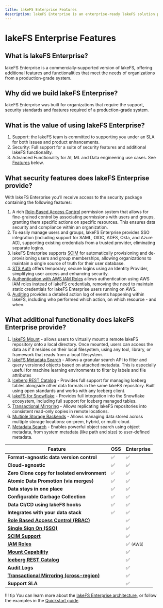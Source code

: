 ```yaml
---
title: lakeFS Enterprise Features
description: lakeFS Enterprise is an enterprise-ready lakeFS solution providing additional features including RBAC, SSO and Support SLA.
---
```


# lakeFS Enterprise Features

## What is lakeFS Enterprise?

lakeFS Enterprise is a commercially-supported version of lakeFS, offering additional features and functionalities that meet the needs of organizations from a production-grade system.

## Why did we build lakeFS Enterprise?

lakeFS Enterprise was built for organizations that require the support, security standards and features required of a production-grade system.

## What is the value of using lakeFS Enterprise?

1. Support: the lakeFS team is committed to supporting you under an SLA for both issues and product enhancements.
2. Security: Full support for a suite of security features and additional lakeFS functionality.
3. Advanced Functionality for AI, ML and Data engineering use cases. See [Features](#lakefs-enterprise-features) below.

## What security features does lakeFS Enterprise provide?

With lakeFS Enterprise you’ll receive access to the security package containing the following features:

1. A rich [Role-Based Access Control](../security/rbac.md) permission system that allows for fine-grained control by associating permissions with users and groups, granting them specific actions on specific resources. This ensures data security and compliance within an organization.
1. To easily manage users and groups, lakeFS Enterprise provides SSO integration (including support for SAML, OIDC, ADFS, Okta, and Azure AD), supporting existing credentials from a trusted provider, eliminating separate logins.
3. lakeFS Enterprise supports [SCIM](../howto/scim.md) for automatically provisioning and de-provisioning users and group memberships, allowing organizations to maintain a single source of truth for their user database.
1. [STS Auth](../security/sts-login.md) offers temporary, secure logins using an Identity Provider, simplifying user access and enhancing security.
1. [Authentication with AWS IAM Roles](../security/external-principals-aws.md) allows authentication using AWS IAM roles instead of lakeFS credentials, removing the need to maintain static credentials for lakeFS Enterprise users running on AWS.
1. [Auditing](../reference/auditing.md) provides a detailed action log of events happening within lakeFS, including who performed which action, on which resource - and when.

## What additional functionality does lakeFS Enterprise provide?

1. [lakeFS Mount](../reference/mount.md) - allows users to virtually mount a remote lakeFS repository onto a local directory. Once mounted, users can access the data as if it resides on their local filesystem, using any tool, library, or framework that reads from a local filesystem.
1. [lakeFS Metadata Search](https://info.lakefs.io/metadata-search) - Allows a granular search API to filter and query versioned objects based on attached metadata. This is especially useful for machine learning environments to filter by labels and file attributes
1. [Iceberg REST Catalog](../integrations/iceberg.md) - Provides full support for managing Iceberg tables alongside other data formats in the same lakeFS repository. Built using open standards and works with any Iceberg client.
1. [lakeFS for Snowflake](https://info.lakefs.io/lakefs-for-snowflake) - Provides full integration into the Snowflake ecosystem, including full support for Iceberg managed tables.
1. [Transactional Mirroring](../howto/mirroring.md) - Allows replicating lakeFS repositories into consistent read-only copies in remote locations.
1. [Multiple Storage Backends](../howto/multiple-storage-backends.md) - Allows managing data stored across multiple storage locations: on-prem, hybrid, or multi-cloud.
1. [Metadata Search](../howto/metadata-search.md) - Enables powerful object search using object metadata, from system metadata (like path and size) to user-defined metadata.  


| Feature                                   | OSS       | Enterprise     |
|------------------------------------------------|-----------|-----------|
| **Format-agnostic data version control**       | ✅         | ✅         |
| **Cloud-agnostic**                             | ✅         | ✅         |
| **Zero Clone copy for isolated environment**   | ✅         | ✅         |
| **Atomic Data Promotion (via merges)**         | ✅         | ✅         |
| **Data stays in one place**                    | ✅         | ✅         |
| **Configurable Garbage Collection**            | ✅         | ✅         |
| **Data CI/CD using lakeFS hooks**              | ✅         | ✅         |
| **Integrates with your data stack**            | ✅         | ✅         |
| **[Role Based Access Control (RBAC)](../security/rbac.md)** |            | ✅         |
| **[Single Sign On (SSO)](../security/sso.md)**                       |            | ✅         |
| **[SCIM Support](../howto/scim.md)**                               |            | ✅         |
| **[IAM Roles](../security/external-principals-aws.md)**                                  |            | ✅ <small>(AWS)</small>         |
| **[Mount Capability](../reference/mount.md)**                           |            | ✅         |
| **[Iceberg REST Catalog](../integrations/iceberg.md)**                           |            | ✅         |
| **[Audit Logs](../reference/auditing.md)**                                 |            | ✅         |
| **[Transactional Mirroring (cross-region)](../howto/mirroring.md)**     |            | ✅         |
| **Support SLA**                                |            | ✅         |



!!! tip
    You can learn more about the [lakeFS Enterprise architecture](./architecture.md), or follow the examples in the [Quickstart guide](./getstarted/quickstart.md).
